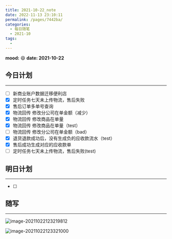 ```yaml
---
title: 2021-10-22_note
date: 2022-11-13 23:10:11
permalink: /pages/7442ba/
categories:
  - 每日随笔
  - 2021-10
tags:
  - 
---
```

**mood:** :smile:  									**date: 2021-10-22**  
## 今日计划  
------
- [ ]  新商业账户数据迁移便利店
- [x]  定时任务七天未上传物流，售后失败
- [x]  售后订单多单号查询
- [x]  物流回传 修改分公司在单金额（减少）
- [x]  物流回传 修改商品在单量
- [x]  物流回传 修改商品在单量（test）
- [ ]  物流回传 修改分公司在单金额（bad）
- [x]  退货退款成功后，没有生成负的应收款流水（test）
- [x]  售后成功生成对应的应收款单
- [ ]  定时任务七天未上传物流，售后失败(test)
## 明日计划  
------
- [ ]  
## 随写 
------

![image-20211022123219812](https://img.ggball.top/picGo/image-20211022123219812.png)

![image-20211022123321000](https://img.ggball.top/picGo/image-20211022123321000.png)